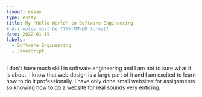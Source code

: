 ```yaml
---
layout: essay
type: essay
title: My "Hello World" to Software Engineering
# All dates must be YYYY-MM-DD format!
date: 2022-01-19
labels:
  - Software Engineering
  - Javascript
---
```


I don't have much skill in software engineering and I am not to sure what it is about. I know that web design is a large part of it and I am excited to learn how to do it professionally. I have only done small websites for assignments so knowing how to do a website for real sounds very enticing. 
